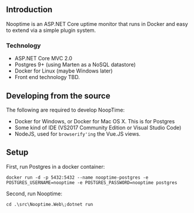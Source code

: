 ## Introduction
Nooptime is an ASP.NET Core uptime monitor that runs in Docker and easy to extend via a simple plugin system.

### Technology

- ASP.NET Core MVC 2.0
- Postgres 9+ (using Marten as a NoSQL datastore)
- Docker for Linux (maybe Windows later)
- Front end technology TBD.

## Developing from the source

The following are required to develop NoopTime:

- Docker for Windows, or Docker for Mac OS X. This is for Postgres
- Some kind of IDE (VS2017 Community Edition or Visual Studio Code)
- NodeJS, used for `browserify'ing` the Vue.JS views.

## Setup

First, run Postgres in a docker container:

```
docker run -d -p 5432:5432 --name nooptime-postgres -e POSTGRES_USERNAME=nooptime -e POSTGRES_PASSWORD=nooptime postgres
```

Second, run Nooptime:

```
cd .\src\Nooptime.Web\;dotnet run
```
